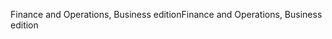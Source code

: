 <span data-ttu-id="0fa2c-101">Finance and Operations, Business edition</span><span class="sxs-lookup"><span data-stu-id="0fa2c-101">Finance and Operations, Business edition</span></span>
